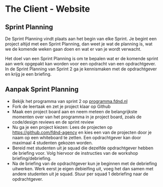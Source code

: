 # The Client - Website

## Sprint Planning

De Sprint Planning vindt plaats aan het begin van elke Sprint. Je begint een project altijd met een Sprint Planning, dan weet je wat de planning is, wat we de komende weken gaan doen en wat er van je wordt verwacht.

Het doel van een Sprint Planning is om te bepalen wat er de komende sprint aan werk opgepakt kan worden voor een opdracht van een opdrachtgever. In de Sprint Planning van Sprint 2 ga je kennismaken met de opdrachtgever en krijg je een briefing. 


## Aanpak Sprint Planning

- Bekijk het programma van sprint 2 op [programma.fdnd.nl](https://programma.fdnd.nl/)
- Fork de leertaak en zet je project klaar op Github
- Maak een project board aan en neem meteen de belangrijkste momenten over van het programma in je project board, zoals de code/design reviews en de sprint review
- Nu ga je een project kiezen: Lees de projecten op https://github.com/fdnd-agency en kies een van de projecten door je naam op een whiteboard te zetten. Een opdrachtgever kan door maximaal 4 studenten gekozen worden. 
- Bereid met studenten uit je squad die dezelfde opdrachtgever hebben de briefing voor. Volg hiervoor de instructies van de workshop briefing/debriefing.
- Na de briefing van de opdrachtgever kun je beginnen met de debriefing uitwerken. Werk eerst je eigen debieifing uit, voeg het dan samen met andere studenten uit je squad. Stuur per squad 1 debriefing naar de opdrachtgever. 

